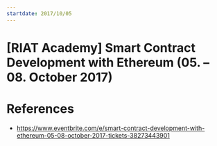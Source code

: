 ```yaml
---
startdate: 2017/10/05
---
```

# [RIAT Academy] Smart Contract Development with Ethereum (05. – 08. October 2017)

# References
* https://www.eventbrite.com/e/smart-contract-development-with-ethereum-05-08-october-2017-tickets-38273443901
